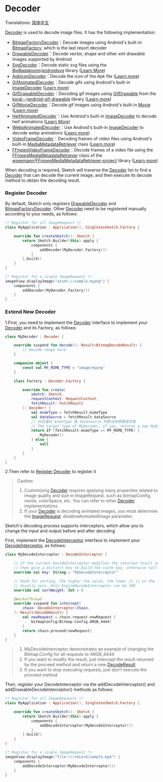 # Decoder

Translations: [简体中文](decode_zh)

[Decoder] is used to decode image files. It has the following implementation:

* [BitmapFactoryDecoder][BitmapFactoryDecoder]：Decode images using Android's
  built-in [BitmapFactory], which is the last resort decoder
* [DrawableDecoder][DrawableDecoder]：Decode vector, shape and other xml drawable images supported by
  Android
* [SvgDecoder][SvgDecoder]：Decode static svg files using the [BigBadaboom]/[androidsvg]
  library ([Learn More](svg.md))
* [ApkIconDecoder][ApkIconDecoder]：Decode the icon of the Apk
  file ([Learn more](apk_app_icon.md#displays-an-icon-for-the-apk-file))
* [GifAnimatedDecoder][GifAnimatedDecoder]：Decode gifs using Android's
  built-in [ImageDecoder] ([Learn more](animated_image.md))
* [GifDrawableDecoder][GifDrawableDecoder]：Decoding gif images using [GifDrawable] from
  the [koral--]/[android-gif-drawable] library ([Learn more](animated_image.md))
* [GifMovieDecoder][GifMovieDecoder]：Decode gif images using Android's
  built-in [Movie] ([Learn more](animated_image.md))
* [HeifAnimatedDecoder][HeifAnimatedDecoder]：Use Android's built-in [ImageDecoder] to decode heif
  animations ([Learn More](animated_image.md))
* [WebpAnimatedDecoder][WebpAnimatedDecoder]：Use Android's built-in [ImageDecoder] to decode webp
  animations ([Learn more](animated_image.md))
* [VideoFrameDecoder][VideoFrameDecoder]：Decoding frames of video files using Android's
  built-in [MediaMetadataRetriever] class ([Learn more](video_frame.md))
* [FFmpegVideoFrameDecoder][FFmpegVideoFrameDecoder]：Decode frames of a video file using
  the [FFmpegMediaMetadataRetriever] class of the [wseemann]/[FFmpegMediaMetadataRetriever-project]
  library ([Learn more](video_frame.md))

When decoding is required, Sketch will traverse the [Decoder] list to find a [Decoder] that can
decode the current image, and then execute its decode method to obtain the decoding result.

### Register Decoder

By default, Sketch only registers [DrawableDecoder] and [BitmapFactoryDecoder]. Other [Decoder] need
to be registered manually according to your needs, as follows:

```kotlin
/* Register for all ImageRequest */
class MyApplication : Application(), SingletonSketch.Factory {

    override fun createSketch(): Sketch {
        return Sketch.Builder(this).apply {
            components {
                addDecoder(MyDecoder.Factory())
            }
        }.build()
    }
}

/* Register for a single ImageRequest */
imageView.displayImage("asset://sample.mypng") {
    components {
        addDecoder(MyDecoder.Factory())
    }
}
```

### Extend New Decoder

1.First, you need to implement the [Decoder] interface to implement your [Decoder] and its Factory,
as follows:

```kotlin
class MyDecoder : Decoder {

    override suspend fun decode(): Result<BitmapDecodeResult> {
        // Decode image here
    }

    companion object {
        const val MY_MIME_TYPE = "image/mypng"
    }

    class Factory : Decoder.Factory {

        override fun create(
            sketch: Sketch,
            requestContext: RequestContext,
            fetchResult: FetchResult
        ): Decoder? {
            val mimeType = fetchResult.mimeType
            val dataSource = fetchResult.dataSource
            // 在这通过 mimeType 或 dataSource 判断当前图像是否是
            // The target type of MyDecoder, if yes, returns a new MyDecoder
            return if (fetchResult.mimeType == MY_MIME_TYPE) {
                MyDecoder()
            } else {
                null
            }
        }
    }
}
```

2.Then refer to [Register Decoder](#Register-Decoder) to register it

> Caution:
> 1. Customizing [Decoder] requires applying many properties related to image quality and size in
     ImageRequest, such as bitmapConfig, resize, colorSpace, etc. You can refer to other [Decoder]
     implementations
> 2. If your [Decoder] is decoding animated images, you must determine the [ImageRequest]
     .disallowAnimatedImage parameter.




Sketch's decoding process supports interceptors, which allow you to change the input and output
before and after decoding

First, implement the [DecodeInterceptor] interface to implement your [DecodeInterceptor], as
follows:

```kotlin
class MyDecodeInterceptor : DecodeInterceptor {

    // If the current DecodeInterceptor modifies the returned result and is only used for partial requests, 
    // then give a distinct key to build the cache key, otherwise null is fine
    override val key: String = "MyDecodeInterceptor"

    // Used for sorting, the higher the value, the lower it is in the list. The value range is 0 ~ 100. 
    // Usually zero. Only EngineDecodeInterceptor can be 100
    override val sortWeight: Int = 0

    @WorkerThread
    override suspend fun intercept(
        chain: DecodeInterceptor.Chain,
    ): Result<DecodeResult> {
        val newRequest = chain.request.newRequest {
            bitmapConfig(Bitmap.Config.ARGB_4444)
        }
        return chain.proceed(newRequest)
    }
}
```

> 1. MyDecodeInterceptor demonstrates an example of changing the Bitmap.Config for all
     requests to ARGB_4444
> 2. If you want to modify the result, just intercept the result returned by the proceed method and
     return a new [DecodeResult]
> 3. If you want to stop executing requests, just don't execute the proceed method

Then, register your DecodeInterceptor via the addDecodeInterceptor() and
addDrawableDecodeInterceptor() methods as follows:

```kotlin
/* Register for all ImageRequests */
class MyApplication : Application(), SingletonSketch.Factory {

    override fun createSketch(): Sketch {
        return Sketch.Builder(this).apply {
            components {
                addDecodeInterceptor(MyDecodeInterceptor())
            }
        }.build()
    }
}

/* Register for a single ImageRequest */
imageView.displayImage("file:///sdcard/sample.mp4") {
    components {
        addDecodeInterceptor(MyDecodeInterceptor())
    }
}
```

[comment]: <> (class)

[Decoder]: ../../sketch-core/src/commonMain/kotlin/com/github/panpf/sketch/decode/Decoder.kt

[Image]: ../../sketch-core/src/commonMain/kotlin/com/github/panpf/sketch/Image.kt

[FetchResult]: ../../sketch-core/src/commonMain/kotlin/com/github/panpf/sketch/fetch/FetchResult.kt

[BitmapFactoryDecoder]: ../../sketch-core/src/commonMain/kotlin/com/github/panpf/sketch/decode/internal/BitmapFactoryDecoder.kt

[DrawableDecoder]: ../../sketch-core/src/commonMain/kotlin/com/github/panpf/sketch/decode/internal/DrawableDecoder.kt

[FFmpegVideoFrameDecoder]: ../../sketch-video-ffmpeg/src/main/kotlin/com/github/panpf/sketch/decode/FFmpegVideoFrameDecoder.kt

[ApkIconDecoder]: ../../sketch-extensions-core/src/main/kotlin/com/github/panpf/sketch/decode/ApkIconDecoder.kt

[VideoFrameDecoder]: ../../sketch-video/src/main/kotlin/com/github/panpf/sketch/decode/VideoFrameDecoder.kt

[SvgDecoder]: ../../sketch-svg/src/main/kotlin/com/github/panpf/sketch/decode/SvgDecoder.kt

[DrawableDecoder]: ../../sketch-core/src/commonMain/kotlin/com/github/panpf/sketch/decode/internal/DrawableDecoder.kt

[GifAnimatedDecoder]: ../../sketch-animated/src/main/kotlin/com/github/panpf/sketch/decode/GifAnimatedDecoder.kt

[HeifAnimatedDecoder]: ../../sketch-animated/src/main/kotlin/com/github/panpf/sketch/decode/HeifAnimatedDecoder.kt

[WebpAnimatedDecoder]: ../../sketch-animated/src/main/kotlin/com/github/panpf/sketch/decode/WebpAnimatedDecoder.kt

[GifDrawableDecoder]: ../../sketch-animated-koralgif/src/main/kotlin/com/github/panpf/sketch/decode/GifDrawableDecoder.kt

[GifMovieDecoder]: ../../sketch-animated/src/main/kotlin/com/github/panpf/sketch/decode/GifMovieDecoder.kt

[ImageRequest]: ../../sketch-core/src/commonMain/kotlin/com/github/panpf/sketch/request/ImageRequest.kt

[wseemann]: https://github.com/wseemann

[FFmpegMediaMetadataRetriever-project]: https://github.com/wseemann/FFmpegMediaMetadataRetriever

[FFmpegMediaMetadataRetriever]: https://github.com/wseemann/FFmpegMediaMetadataRetriever/blob/master/core/src/main/kotlin/wseemann/media/FFmpegMediaMetadataRetriever.java

[BigBadaboom]: https://github.com/BigBadaboom

[androidsvg]: https://github.com/BigBadaboom/androidsvg

[koral--]: https://github.com/koral--

[android-gif-drawable]: https://github.com/koral--/android-gif-drawable

[GifDrawable]: https://github.com/koral--/android-gif-drawable/blob/dev/android-gif-drawable/src/main/kotlin/pl/droidsonroids/gif/GifDrawable.java

[Movie]: https://cs.android.com/android/platform/superproject/+/master:frameworks/base/graphics/kotlin/android/graphics/Movie.java

[ImageDecoder]: https://cs.android.com/android/platform/superproject/+/master:frameworks/base/graphics/kotlin/android/graphics/ImageDecoder.java

[BitmapFactory]: https://cs.android.com/android/platform/superproject/+/master:frameworks/base/graphics/kotlin/android/graphics/BitmapFactory.java

[MediaMetadataRetriever]: https://cs.android.com/android/platform/superproject/+/master:frameworks/base/media/kotlin/android/media/MediaMetadataRetriever.java

[DecodeInterceptor]: ../../sketch-core/src/commonMain/kotlin/com/github/panpf/sketch/decode/DecodeInterceptor.kt

[DecodeResult]: ../../sketch-core/src/commonMain/kotlin/com/github/panpf/sketch/decode/DecodeResult.kt

[ImageRequest]: ../../sketch-core/src/commonMain/kotlin/com/github/panpf/sketch/request/ImageRequest.kt